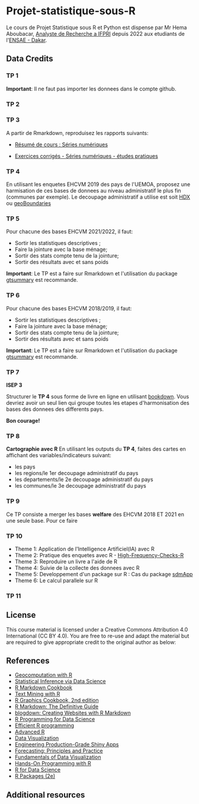 # Projet-statistique-sous-R
 
Le cours de Projet Statistique sous R et Python est dispense par Mr Hema Aboubacar, [Analyste de Recherche a IFPRI](https://www.ifpri.org/profile/aboubacar-hema/) depuis 2022 aux etudiants de l'[ENSAE - Dakar](https://www.ensae.sn/).

## Data Credits

### TP 1

**Important**: Il ne faut pas importer les donnees dans le compte github.

### TP 2

### TP 3

A partir de Rmarkdown, reproduisez les rapports suivants:

- [Résumé de cours : Séries numériques](https://www.bibmath.net/ressources/index.php?action=affiche&quoi=mathsup/cours/series.html#:~:text=Dans%20toute%20la%20suite%2C%20%28un%29n%E2%88%88N%20%28u%20n%29%20n,%3D%20%E2%88%91%20k%20%3D%200%20n%20u%20k.)

- [Exercices corrigés - Séries numériques - études pratiques](https://bibmath.net/ressources/index.php?action=affiche&quoi=bde/analyse/suitesseries/serienum_prat&type=fexo)

### TP 4

En utilisant les enquetes EHCVM 2019 des pays de l'UEMOA, proposez une harmisation de ces bases de donnees au niveau administratif le plus fin (communes par exemple).
Le decoupage administratif a utilise est soit [HDX](https://data.humdata.org/) ou [geoBoundaries](https://www.geoboundaries.org/simplifiedDownloads.html)

### TP 5
Pour chacune des bases EHCVM 2021/2022, il faut:

- Sortir les statistiques descriptives ;
- Faire la jointure avec la base ménage; 
- Sortir des stats compte tenu de la jointure; 
- Sortir des résultats avec et sans poids
  
**Important**: Le TP est a faire sur Rmarkdown et l'utilisation du package [gtsummary](https://www.danieldsjoberg.com/gtsummary/) est recommande.
  
### TP 6

Pour chacune des bases EHCVM 2018/2019, il faut:

- Sortir les statistiques descriptives ;
- Faire la jointure avec la base ménage; 
- Sortir des stats compte tenu de la jointure; 
- Sortir des résultats avec et sans poids
  
**Important**: Le TP est a faire sur Rmarkdown et l'utilisation du package [gtsummary](https://www.danieldsjoberg.com/gtsummary/) est recommande.

### TP 7

**ISEP 3**

Structurer le **TP 4** sous forme de livre en ligne en utilisant [bookdown](https://bookdown.org/yihui/bookdown/).
Vous devriez avoir un seul lien qui groupe toutes les etapes d'harmonisation des bases des donnees des differents pays.

**Bon courage!**

### TP 8

**Cartographie avec R**
En utilisant les outputs du **TP 4**, faites des cartes en affichant des variables/indicateurs suivant:
 - les pays
 - les regions/le 1er decoupage administratif du pays
 - les departements/le 2e decoupage administratif du pays
 - les communes/le 3e decoupage administratif du pays

### TP 9
Ce TP consiste a merger les bases **welfare** des EHCVM 2018 ET 2021 en une seule base.
Pour ce faire

### TP 10

- Theme 1: Application de l'Intelligence Artificiel(IA) avec R
- Theme 2: Pratique des enquetes avec R
              - [High-Frequency-Checks-R](https://github.com/J-PAL/high-frequency-checks-R/blob/master/R%20script/HFC_template.R)
- Theme 3: Reproduire un livre a l'aide de R
- Theme 4: Suivie de la collecte des donnees avec R
- Theme 5: Developpement d'un package sur R : Cas du package [sdmApp](https://github.com/Abson-dev/sdmApp)
- Theme 6: Le calcul parallele sur R

### TP 11



## License
This course material is licensed under a Creative Commons Attribution 4.0 International (CC BY 4.0). You are free to re-use and adapt the material but are required to give appropriate credit to the original author as below:

## References

- [Geocomputation with R](https://r.geocompx.org/)
- [Statistical Inference via Data Science](https://moderndive.com/)
- [R Markdown Cookbook](https://bookdown.org/yihui/rmarkdown-cookbook/)
- [Text Mining with R](https://www.tidytextmining.com/)
- [R Graphics Cookbook, 2nd edition](https://r-graphics.org/)
- [R Markdown: The Definitive Guide](https://bookdown.org/yihui/rmarkdown/)
- [blogdown: Creating Websites with R Markdown](https://bookdown.org/yihui/blogdown/)
- [R Programming for Data Science](https://bookdown.org/rdpeng/rprogdatascience/)
- [Efficient R programming](https://csgillespie.github.io/efficientR/)
- [Advanced R](https://adv-r.hadley.nz/)
- [Data Visualization](https://socviz.co/)
- [Engineering Production-Grade Shiny Apps](https://engineering-shiny.org/)
- [Forecasting: Principles and Practice](https://otexts.com/fpp2/)
- [Fundamentals of Data Visualization](https://clauswilke.com/dataviz/)
- [Hands-On Programming with R](https://rstudio-education.github.io/hopr/)
- [R for Data Science](https://r4ds.had.co.nz/)
- [R Packages (2e)](https://r-pkgs.org/)

  
## Additional resources


